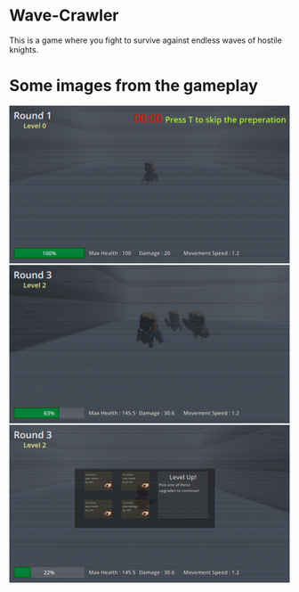 # Wave-Crawler
This is a game where you fight to survive against endless waves of hostile knights.

# Some images from the gameplay
![image](https://github.com/YasinAhmet/Wave-Crawler/blob/main/Images-For-Readme/Screenshot%20from%202024-06-08%2016-48-08.png)
![image](https://github.com/YasinAhmet/Wave-Crawler/blob/main/Images-For-Readme/Screenshot%20from%202024-06-08%2016-48-55.png)
![image](https://github.com/YasinAhmet/Wave-Crawler/blob/main/Images-For-Readme/Screenshot%20from%202024-06-08%2016-49-20.png)
